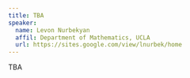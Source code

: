 ```yaml
---
title: TBA
speaker:
  name: Levon Nurbekyan
  affil: Department of Mathematics, UCLA
  url: https://sites.google.com/view/lnurbek/home
---
```


TBA

